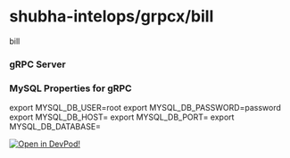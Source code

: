 # shubha-intelops/grpcx/bill
bill








### gRPC Server



    
### MySQL Properties for gRPC
export MYSQL_DB_USER=root
export MYSQL_DB_PASSWORD=password
export MYSQL_DB_HOST=
export MYSQL_DB_PORT=
export MYSQL_DB_DATABASE=
    




[![Open in DevPod!](https://devpod.sh/assets/open-in-devpod.svg)](https://devpod.sh/open#https://github.com/shubha-intelops/grpcx/bill)